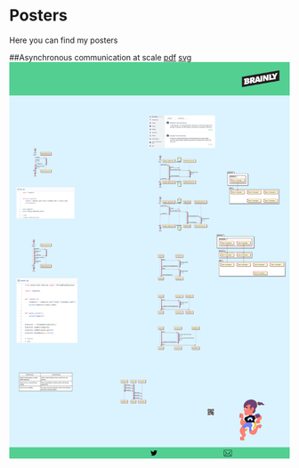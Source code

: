 # Posters

Here you can find my posters

##Asynchronous communication at scale
[pdf](EP2018/poster.pdf)
[svg](EP2018/poster.svg)
![svg](EP2018/poster.svg)
